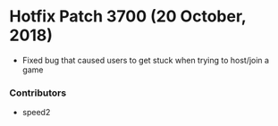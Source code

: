 
Hotfix Patch 3700 (20 October, 2018)
============================
- Fixed bug that caused users to get stuck when trying to host/join a game

### Contributors
- speed2
